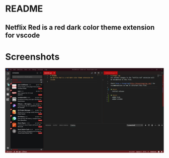 # README
## Netflix Red is a red dark color theme extension for vscode

# Screenshots
![](./demo/demo1.png)